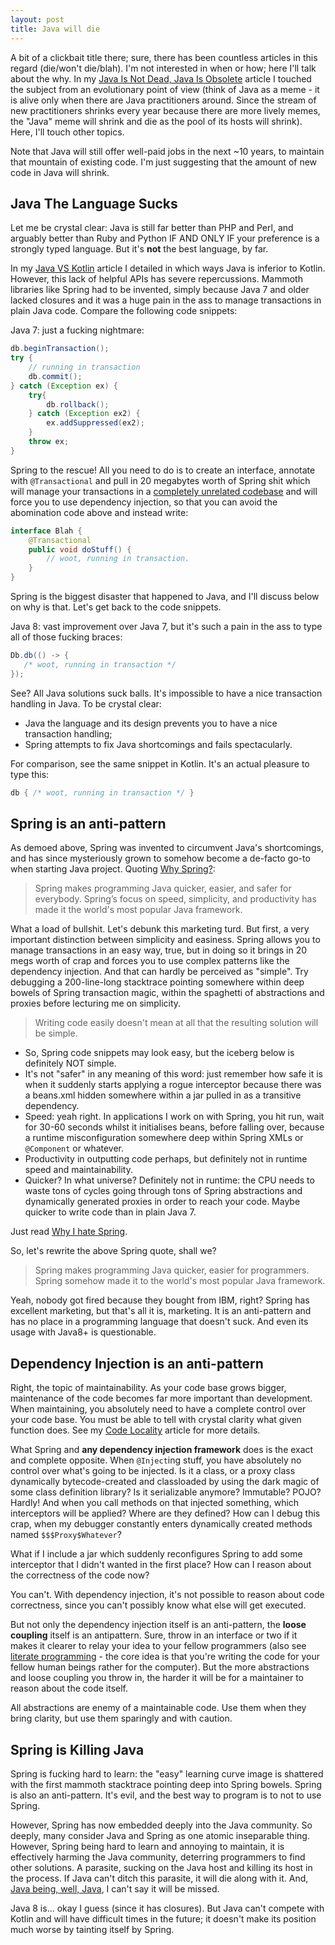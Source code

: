 ```yaml
---
layout: post
title: Java will die
---
```


A bit of a clickbait title there; sure, there has been countless articles in this regard (die/won't die/blah).
I'm not interested in when or how; here I'll talk about the why. In my [Java Is Not Dead, Java Is Obsolete](../java-is-not-dead-java-is-obsolete/)
article I touched the subject from an evolutionary point of view (think of Java as a meme - it is alive only when
there are Java practitioners around. Since the stream of new practitioners shrinks every year because there are more lively memes,
the "Java" meme will shrink and die as the pool of its hosts will shrink). Here, I'll touch other topics.

Note that Java will still offer well-paid jobs in the next ~10 years, to maintain that mountain of existing code.
I'm just suggesting that the amount of new code in Java will shrink.

## Java The Language Sucks

Let me be crystal clear: Java is still far better than PHP and Perl, and 
arguably better than Ruby and Python IF AND ONLY IF your preference is a strongly typed language.
But it's **not** the best language, by far.

In my [Java VS Kotlin](../java-vs-kotlin/) article I detailed in which ways
Java is inferior to Kotlin. However, this lack of helpful APIs has severe repercussions.
Mammoth libraries like Spring had to be invented, simply because Java 7 and older lacked closures
and it was a huge pain in the ass to manage transactions in plain Java code. Compare the following
code snippets:

Java 7: just a fucking nightmare:

```java
db.beginTransaction();
try {
    // running in transaction
    db.commit();
} catch (Exception ex) {
    try{
        db.rollback();
    } catch (Exception ex2) {
        ex.addSuppressed(ex2);
    }
    throw ex;
}
```

Spring to the rescue! All you need to do is to create an interface, annotate with `@Transactional`
and pull in 20 megabytes worth of Spring shit which will manage your transactions
in a [completely unrelated codebase](../code-locality-and-ability-to-navigate/) and
will force you to use dependency injection, so that you can avoid the abomination
code above and instead write:

```java
interface Blah {
    @Transactional
    public void doStuff() {
        // woot, running in transaction.
    }
}
```

Spring is the biggest disaster that happened to Java, and I'll discuss below on why is that. Let's get back
to the code snippets.

Java 8: vast improvement over Java 7, but it's such a pain in the ass to type all of those fucking braces:

```java
Db.db(() -> {
   /* woot, running in transaction */
});
```

See? All Java solutions suck balls. It's impossible to have a nice transaction handling
in Java. To be crystal clear:
 
* Java the language and its design prevents you to have a nice transaction handling;
* Spring attempts to fix Java shortcomings and fails spectacularly.

For comparison, see the same snippet in Kotlin. It's an actual pleasure to type this:

```kotlin
db { /* woot, running in transaction */ }
```

## Spring is an anti-pattern

As demoed above, Spring was invented to circumvent Java's shortcomings, and
has since mysteriously grown to somehow become a de-facto go-to when starting Java project.
Quoting [Why Spring?](https://spring.io/why-spring):

> Spring makes programming Java quicker, easier, and safer for everybody.
> Spring’s focus on speed, simplicity, and productivity has made it the world's
> most popular Java framework.

What a load of bullshit. Let's debunk this marketing turd.
But first, a very important distinction between simplicity and easiness.
Spring allows you to manage transactions in an easy way, true, but in doing so
it brings in 20 megs worth of crap and forces you to use complex patterns like the dependency
injection. And that can hardly be perceived as "simple". Try debugging a 200-line-long
stacktrace pointing somewhere within deep bowels of Spring transaction magic, within
the spaghetti of abstractions and proxies before lecturing me on simplicity.

> Writing code easily doesn't mean at all that the resulting solution will be simple.

* So, Spring code snippets may look easy, but the iceberg below is definitely NOT simple.
* It's not "safer" in any meaning of this word: just remember how safe it is when it suddenly
  starts applying a rogue interceptor because there was a beans.xml hidden somewhere within
  a jar pulled in as a transitive dependency.
* Speed: yeah right. In applications I work on with Spring, you hit run, wait for
  30-60 seconds whilst it initialises beans, before falling over, because a runtime misconfiguration
  somewhere deep within Spring XMLs or `@Component` or whatever.
* Productivity in outputting code perhaps, but definitely not in runtime speed and maintainability.
* Quicker? In what universe? Definitely not in runtime: the CPU needs to waste tons of
  cycles going through tons of Spring abstractions and dynamically
  generated proxies in order to reach your code. Maybe quicker to write code than in plain Java 7.

Just read [Why I hate Spring](https://samatkinson.com/why-i-hate-spring/).

So, let's rewrite the above Spring quote, shall we?

> Spring makes programming Java quicker, easier for programmers.
> Spring somehow made it to the world's most popular Java framework.

Yeah, nobody got fired because they bought from IBM, right? Spring has excellent marketing,
but that's all it is, marketing. It is an anti-pattern and has no place in
a programming language that doesn't suck. And even its usage with Java8+ is questionable.

## Dependency Injection is an anti-pattern

Right, the topic of maintainability. As your code base grows bigger, maintenance of the code becomes
far more important than development. When maintaining, you absolutely need to have
a complete control over your code base. You must be able to tell with crystal clarity
what given function does. See my [Code Locality](../code-locality-and-ability-to-navigate/)
article for more details.

What Spring and **any dependency injection framework** does is the exact and complete opposite.
When `@Inject`ing stuff, you have absolutely no control over what's going to be injected. Is it a class, or
a proxy class dynamically bytecode-created and classloaded by using the dark magic of some
class definition library? Is it serializable anymore? Immutable? POJO? Hardly!
And when you call methods on that injected something, which interceptors will be applied?
Where are they defined? How can I debug this crap, when my debugger constantly enters dynamically created methods
named `$$$Proxy$Whatever`?

What if I include a jar which suddenly reconfigures Spring to add some interceptor that I didn't wanted
in the first place? How can I reason about the correctness of the code now?

You can't. With dependency injection, it's not possible to reason about code correctness, since
you can't possibly know what else will get executed.

But not only the dependency injection itself is an anti-pattern, the **loose coupling** itself
is an antipattern. Sure, throw in an interface or two if it makes it clearer to relay your idea to
your fellow programmers (also see [literate programming](http://www.literateprogramming.com/) -
the core idea is that you're writing the code for your fellow human beings rather for the computer).
But the more abstractions and loose coupling you throw in, the harder it will be for a maintainer
to reason about the code itself.

All abstractions are enemy of a maintainable code. Use them when they bring clarity, but use them sparingly
and with caution.

## Spring is Killing Java

Spring is fucking hard to learn: the "easy" learning curve image is shattered with the first mammoth
stacktrace pointing deep into Spring bowels. Spring is also an anti-pattern. It's evil,
and the best way to program is to not to use Spring.

However, Spring has now embedded deeply into the Java community. So deeply, many consider Java and Spring
as one atomic inseparable thing. However, Spring being hard to learn and annoying to maintain, it is
effectively harming the Java community, deterring programmers to find other solutions. A parasite,
sucking on the Java host and killing its host in the process. If Java can't ditch this parasite,
it will die along with it. And, [Java being, well, Java](../java-vs-kotlin/),
I can't say it will be missed.

Java 8 is... okay I guess (since it has closures). But Java can't compete with Kotlin
and will have difficult times in the future; it doesn't make its position much worse
by tainting itself by Spring.
